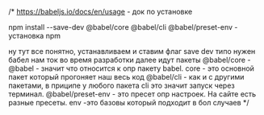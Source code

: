 /*
https://babeljs.io/docs/en/usage - док по установке

npm install --save-dev @babel/core @babel/cli @babel/preset-env  - установка npm

ну тут все понятно, устанавливаем и ставим флаг save dev типо нужен бабел нам ток во время разработки
далее идут пакеты
@babel/core - @babel - значит что относится к опр пакету babel. core - это основной пакет который прогоняет наш весь код
@babel/cli - как и с другими пакетами, в приципе у любого пакета cli это значит запуск через терминал.
@babel/preset-env  - это пресет опр настроек. На сайте есть разные пресеты. env -это базовы который подходит в бол случаев
*/